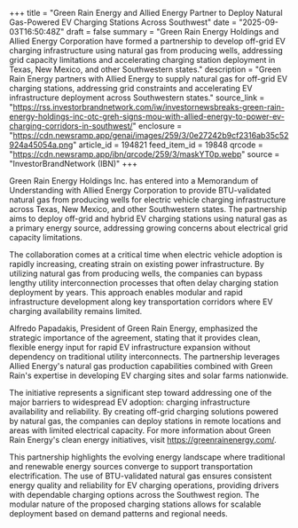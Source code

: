 +++
title = "Green Rain Energy and Allied Energy Partner to Deploy Natural Gas-Powered EV Charging Stations Across Southwest"
date = "2025-09-03T16:50:48Z"
draft = false
summary = "Green Rain Energy Holdings and Allied Energy Corporation have formed a partnership to develop off-grid EV charging infrastructure using natural gas from producing wells, addressing grid capacity limitations and accelerating charging station deployment in Texas, New Mexico, and other Southwestern states."
description = "Green Rain Energy partners with Allied Energy to supply natural gas for off-grid EV charging stations, addressing grid constraints and accelerating EV infrastructure deployment across Southwestern states."
source_link = "https://rss.investorbrandnetwork.com/iw/investornewsbreaks-green-rain-energy-holdings-inc-otc-greh-signs-mou-with-allied-energy-to-power-ev-charging-corridors-in-southwest/"
enclosure = "https://cdn.newsramp.app/genai/images/259/3/0e27242b9cf2316ab35c52924a45054a.png"
article_id = 194821
feed_item_id = 19848
qrcode = "https://cdn.newsramp.app/ibn/qrcode/259/3/maskYT0p.webp"
source = "InvestorBrandNetwork (IBN)"
+++

<p>Green Rain Energy Holdings Inc. has entered into a Memorandum of Understanding with Allied Energy Corporation to provide BTU-validated natural gas from producing wells for electric vehicle charging infrastructure across Texas, New Mexico, and other Southwestern states. The partnership aims to deploy off-grid and hybrid EV charging stations using natural gas as a primary energy source, addressing growing concerns about electrical grid capacity limitations.</p><p>The collaboration comes at a critical time when electric vehicle adoption is rapidly increasing, creating strain on existing power infrastructure. By utilizing natural gas from producing wells, the companies can bypass lengthy utility interconnection processes that often delay charging station deployment by years. This approach enables modular and rapid infrastructure development along key transportation corridors where EV charging availability remains limited.</p><p>Alfredo Papadakis, President of Green Rain Energy, emphasized the strategic importance of the agreement, stating that it provides clean, flexible energy input for rapid EV infrastructure expansion without dependency on traditional utility interconnects. The partnership leverages Allied Energy's natural gas production capabilities combined with Green Rain's expertise in developing EV charging sites and solar farms nationwide.</p><p>The initiative represents a significant step toward addressing one of the major barriers to widespread EV adoption: charging infrastructure availability and reliability. By creating off-grid charging solutions powered by natural gas, the companies can deploy stations in remote locations and areas with limited electrical capacity. For more information about Green Rain Energy's clean energy initiatives, visit <a href="https://greenrainenergy.com/" rel="nofollow" target="_blank">https://greenrainenergy.com/</a>.</p><p>This partnership highlights the evolving energy landscape where traditional and renewable energy sources converge to support transportation electrification. The use of BTU-validated natural gas ensures consistent energy quality and reliability for EV charging operations, providing drivers with dependable charging options across the Southwest region. The modular nature of the proposed charging stations allows for scalable deployment based on demand patterns and regional needs.</p>